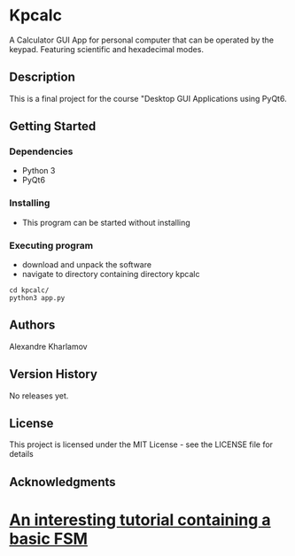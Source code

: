 # Kpcalc

A Calculator GUI App for personal computer that can be operated by the keypad.
Featuring scientific and hexadecimal modes.

## Description

This is a final project for the course "Desktop GUI Applications using PyQt6.

## Getting Started

### Dependencies

* Python 3
* PyQt6

### Installing

* This program can be started without installing

### Executing program

* download and unpack the software
* navigate to directory containing directory kpcalc
```
cd kpcalc/
python3 app.py
```

## Authors

Alexandre Kharlamov

## Version History

No releases yet.

## License

This project is licensed under the MIT License - see the LICENSE file for details

## Acknowledgments

# [An interesting tutorial containing a basic FSM](https://rvunabandi.medium.com/making-a-calculator-in-javascript-64193ea6a492)

